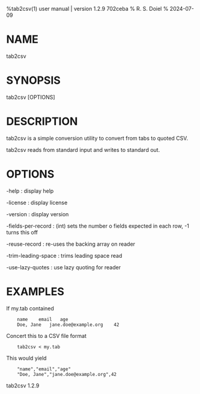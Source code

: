 %tab2csv(1) user manual | version 1.2.9 702ceba
% R. S. Doiel
% 2024-07-09

# NAME

tab2csv 

# SYNOPSIS

tab2csv [OPTIONS]

# DESCRIPTION

tab2csv is a simple conversion utility to convert from tabs to quoted CSV.

tab2csv reads from standard input and writes to standard out.


# OPTIONS

-help
: display help

-license
: display license

-version
: display version

-fields-per-record
: (int) sets the number o fields expected in each row, -1 turns this off

-reuse-record
: re-uses the backing array on reader

-trim-leading-space
: trims leading space read

-use-lazy-quotes
: use lazy quoting for reader

# EXAMPLES

If my.tab contained

~~~
    name	email	age
	Doe, Jane	jane.doe@example.org	42
~~~

Concert this to a CSV file format

~~~
    tab2csv < my.tab 
~~~

This would yield

~~~
    "name","email","age"
	"Doe, Jane","jane.doe@example.org",42
~~~

tab2csv 1.2.9


